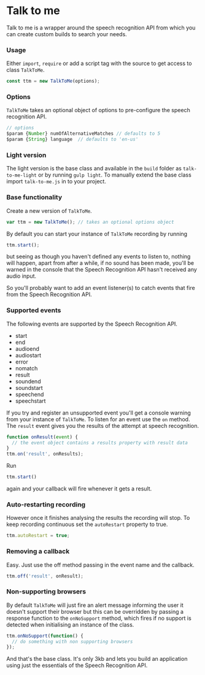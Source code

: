 # Talk to me

Talk to me is a wrapper around the speech recognition API from which you can create custom builds to search your needs. 

### Usage

Either `import`, `require` or add a script tag with the source to get access to class `TalkToMe`.

```javascript
const ttm = new TalkToMe(options);
```
### Options

`TalkToMe` takes an optional object of options to pre-configure the speech recognition API.

```javascript
// options
$param {Number} numOfAlternativeMatches // defaults to 5
$param {String} language  // defaults to 'en-us'
```

### Light version

The light version is the base class and available in the `build` folder as `talk-to-me-light` or by running `gulp light`. To manually extend the base class import `talk-to-me.js` in to your project.

### Base functionality

Create a new version of `TalkToMe`.

```javascript
var ttm = new TalkToMe(); // takes an optional options object
```

By default you can start your instance of `TalkToMe` recording by running
```javascript
ttm.start();
```
but seeing as though you haven't defined any events to listen to, nothing will happen, apart from after a while, if no sound has been made, you'll be warned in the console that the Speech Recognition API hasn't received any audio input.

So you'll probably want to add an event listener(s) to catch events that fire from the Speech Recognition API.

### Supported events

The following events are supported by the Speech Recognition API.

* start
* end
* audioend
* audiostart
* error
* nomatch
* result
* soundend
* soundstart
* speechend
* speechstart

If you try and register an unsupported event you'll get a console warning from your instance of `TalkToMe`. To listen for an event use the `on` method. The `result` event gives you the results of the attempt at speech recognition.

```javascript
function onResult(event) {
  // the event object contains a results property with result data
}
ttm.on('result', onResults);

```

Run 
```javascript
ttm.start()
```

again and your callback will fire whenever it gets a result. 

### Auto-restarting recording

However once it finishes analysing the results the recording will stop. To keep recording continuous set the `autoRestart` property to true.

```javascript
ttm.autoRestart = true;
```

### Removing a callback
Easy. Just use the off method passing in the event name and the callback.

```javascript
ttm.off('result', onResult);
```

### Non-supporting browsers

By default `TalkToMe` will just fire an alert message informing the user it doesn't support their browser but this can be overridden by passing a response function to the `onNoSupport` method, which fires if no support is detected when initialising an instance of the class.

```javascript
ttm.onNoSupport(function() {
  // do something with non supporting browsers
});
```

And that's the base class. It's only 3kb and lets you build an application using just the essentials of the Speech Recognition API.

